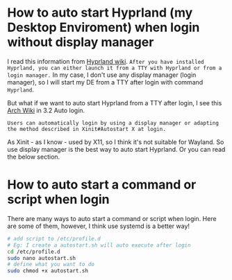 # How to auto start Hyprland (my Desktop Enviroment) when login without display manager

I read this information from [Hyprland wiki](https://wiki.hyprland.org/0.18.0beta/Getting-Started/Quick-start/).
```After you have installed Hyprland, you can either launch it from a TTY with Hyprland or from a login manager.```
In my case, I don't use any display manager (login manager), so I will start my DE from a TTY after login with command `Hyprland`.

But what if we want to auto start Hyprland from a TTY after login, I see this [Arch Wiki](https://wiki.archlinux.org/title/Hyprland) in 3.2 Auto login.
```
Users can automatically login by using a display manager or adapting the method described in Xinit#Autostart X at login.
```
As Xinit - as I know - used by X11, so I think it's not suitable for Wayland. So use display manager is the best way to auto start Hyprland.
Or you can read the below section.

# How to auto start a command or script when login

There are many ways to auto start a command or script when login.
Here are some of them, however, I think use systemd is a better way!

```bash
# add script to /etc/profile.d
# Eg: I create a autostart.sh will auto execute after login
cd /etc/profile.d
sudo nano autostart.sh
# define what you want to do
sudo chmod +x autostart.sh
```
